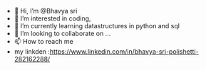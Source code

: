 - 👋 Hi, I’m @Bhavya sri
- 👀 I’m interested in coding,
- 🌱 I’m currently learning datastructures in python and sql
- 💞️ I’m looking to collaborate on ...
- 📫 How to reach me
- my linkden :https://www.linkedin.com/in/bhavya-sri-polishetti-282162288/
